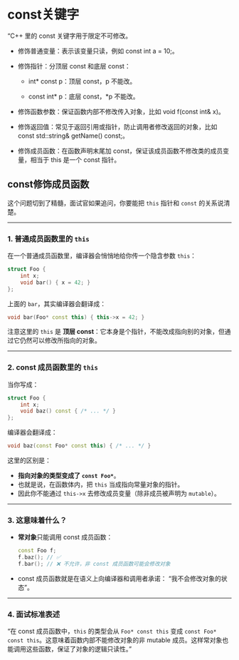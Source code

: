 # const关键字

“C++ 里的 const 关键字用于限定不可修改。

- 修饰普通变量：表示该变量只读，例如 const int a = 10;。

- 修饰指针：分顶层 const 和底层 const：

  - int* const p：顶层 const，p 不能改。

  - const int* p：底层 const，*p 不能改。

- 修饰函数参数：保证函数内部不修改传入对象，比如 void f(const int& x)。

- 修饰返回值：常见于返回引用或指针，防止调用者修改返回的对象，比如 const std::string& getName() const;。

- 修饰成员函数：在函数声明末尾加 const，保证该成员函数不修改类的成员变量，相当于 this 是一个 const 指针。

## const修饰成员函数

这个问题切到了精髓，面试官如果追问，你要能把 `this` 指针和 `const` 的关系说清楚。

---

### 1. 普通成员函数里的 `this`

在一个普通成员函数里，编译器会悄悄地给你传一个隐含参数 `this`：

```cpp
struct Foo {
    int x;
    void bar() { x = 42; } 
};
```

上面的 `bar`，其实编译器会翻译成：

```cpp
void bar(Foo* const this) { this->x = 42; }
```

注意这里的 `this` 是 **顶层 const**：它本身是个指针，不能改成指向别的对象，但通过它仍然可以修改所指向的对象。

---

### 2. const 成员函数里的 `this`

当你写成：

```cpp
struct Foo {
    int x;
    void baz() const { /* ... */ }
};
```

编译器会翻译成：

```cpp
void baz(const Foo* const this) { /* ... */ }
```

这里的区别是：

* **指向对象的类型变成了 `const Foo*`**。
* 也就是说，在函数体内，把 `this` 当成指向常量对象的指针。
* 因此你不能通过 `this->x` 去修改成员变量（除非成员被声明为 `mutable`）。

---

### 3. 这意味着什么？

* **常对象**只能调用 const 成员函数：

  ```cpp
  const Foo f;
  f.baz(); // ✅
  f.bar(); // ❌ 不允许，非 const 成员函数可能会修改对象
  ```
* const 成员函数就是在语义上向编译器和调用者承诺：
  “我不会修改对象的状态”。

---

### 4. 面试标准表述

“在 const 成员函数中，`this` 的类型会从 `Foo* const this` 变成 `const Foo* const this`。这意味着函数内部不能修改对象的非 mutable 成员。这样常对象也能调用这些函数，保证了对象的逻辑只读性。”
